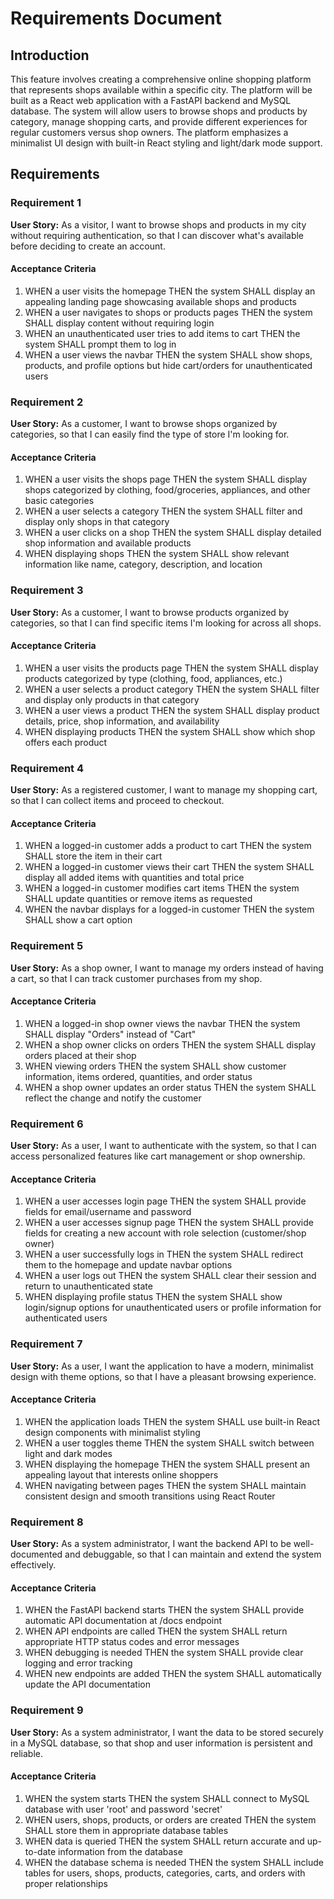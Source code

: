 # Requirements Document

## Introduction

This feature involves creating a comprehensive online shopping platform that represents shops available within a specific city. The platform will be built as a React web application with a FastAPI backend and MySQL database. The system will allow users to browse shops and products by category, manage shopping carts, and provide different experiences for regular customers versus shop owners. The platform emphasizes a minimalist UI design with built-in React styling and light/dark mode support.

## Requirements

### Requirement 1

**User Story:** As a visitor, I want to browse shops and products in my city without requiring authentication, so that I can discover what's available before deciding to create an account.

#### Acceptance Criteria

1. WHEN a user visits the homepage THEN the system SHALL display an appealing landing page showcasing available shops and products
2. WHEN a user navigates to shops or products pages THEN the system SHALL display content without requiring login
3. WHEN an unauthenticated user tries to add items to cart THEN the system SHALL prompt them to log in
4. WHEN a user views the navbar THEN the system SHALL show shops, products, and profile options but hide cart/orders for unauthenticated users

### Requirement 2

**User Story:** As a customer, I want to browse shops organized by categories, so that I can easily find the type of store I'm looking for.

#### Acceptance Criteria

1. WHEN a user visits the shops page THEN the system SHALL display shops categorized by clothing, food/groceries, appliances, and other basic categories
2. WHEN a user selects a category THEN the system SHALL filter and display only shops in that category
3. WHEN a user clicks on a shop THEN the system SHALL display detailed shop information and available products
4. WHEN displaying shops THEN the system SHALL show relevant information like name, category, description, and location

### Requirement 3

**User Story:** As a customer, I want to browse products organized by categories, so that I can find specific items I'm looking for across all shops.

#### Acceptance Criteria

1. WHEN a user visits the products page THEN the system SHALL display products categorized by type (clothing, food, appliances, etc.)
2. WHEN a user selects a product category THEN the system SHALL filter and display only products in that category
3. WHEN a user views a product THEN the system SHALL display product details, price, shop information, and availability
4. WHEN displaying products THEN the system SHALL show which shop offers each product

### Requirement 4

**User Story:** As a registered customer, I want to manage my shopping cart, so that I can collect items and proceed to checkout.

#### Acceptance Criteria

1. WHEN a logged-in customer adds a product to cart THEN the system SHALL store the item in their cart
2. WHEN a logged-in customer views their cart THEN the system SHALL display all added items with quantities and total price
3. WHEN a logged-in customer modifies cart items THEN the system SHALL update quantities or remove items as requested
4. WHEN the navbar displays for a logged-in customer THEN the system SHALL show a cart option

### Requirement 5

**User Story:** As a shop owner, I want to manage my orders instead of having a cart, so that I can track customer purchases from my shop.

#### Acceptance Criteria

1. WHEN a logged-in shop owner views the navbar THEN the system SHALL display "Orders" instead of "Cart"
2. WHEN a shop owner clicks on orders THEN the system SHALL display orders placed at their shop
3. WHEN viewing orders THEN the system SHALL show customer information, items ordered, quantities, and order status
4. WHEN a shop owner updates an order status THEN the system SHALL reflect the change and notify the customer

### Requirement 6

**User Story:** As a user, I want to authenticate with the system, so that I can access personalized features like cart management or shop ownership.

#### Acceptance Criteria

1. WHEN a user accesses login page THEN the system SHALL provide fields for email/username and password
2. WHEN a user accesses signup page THEN the system SHALL provide fields for creating a new account with role selection (customer/shop owner)
3. WHEN a user successfully logs in THEN the system SHALL redirect them to the homepage and update navbar options
4. WHEN a user logs out THEN the system SHALL clear their session and return to unauthenticated state
5. WHEN displaying profile status THEN the system SHALL show login/signup options for unauthenticated users or profile information for authenticated users

### Requirement 7

**User Story:** As a user, I want the application to have a modern, minimalist design with theme options, so that I have a pleasant browsing experience.

#### Acceptance Criteria

1. WHEN the application loads THEN the system SHALL use built-in React design components with minimalist styling
2. WHEN a user toggles theme THEN the system SHALL switch between light and dark modes
3. WHEN displaying the homepage THEN the system SHALL present an appealing layout that interests online shoppers
4. WHEN navigating between pages THEN the system SHALL maintain consistent design and smooth transitions using React Router

### Requirement 8

**User Story:** As a system administrator, I want the backend API to be well-documented and debuggable, so that I can maintain and extend the system effectively.

#### Acceptance Criteria

1. WHEN the FastAPI backend starts THEN the system SHALL provide automatic API documentation at /docs endpoint
2. WHEN API endpoints are called THEN the system SHALL return appropriate HTTP status codes and error messages
3. WHEN debugging is needed THEN the system SHALL provide clear logging and error tracking
4. WHEN new endpoints are added THEN the system SHALL automatically update the API documentation

### Requirement 9

**User Story:** As a system administrator, I want the data to be stored securely in a MySQL database, so that shop and user information is persistent and reliable.

#### Acceptance Criteria

1. WHEN the system starts THEN the system SHALL connect to MySQL database with user 'root' and password 'secret'
2. WHEN users, shops, products, or orders are created THEN the system SHALL store them in appropriate database tables
3. WHEN data is queried THEN the system SHALL return accurate and up-to-date information from the database
4. WHEN the database schema is needed THEN the system SHALL include tables for users, shops, products, categories, carts, and orders with proper relationships